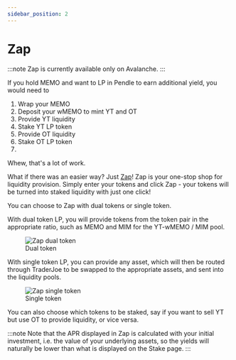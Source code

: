```yaml
---
sidebar_position: 2
---
```


# Zap

:::note
Zap is currently available only on Avalanche. 
:::

If you hold MEMO and want to LP in Pendle to earn additional yield, you would need to

1. Wrap your MEMO
2. Deposit your wMEMO to mint YT and OT
3. Provide YT liquidity
4. Stake YT LP token
5. Provide OT liquidity
6. Stake OT LP token
7. 
Whew, that's a lot of work.

What if there was an easier way? Just [Zap](https://app.pendle.finance/zap)! Zap is your one-stop shop for liquidity provision. Simply enter your tokens and click Zap - your tokens will be turned into staked liquidity with just one click!

You can choose to Zap with dual tokens or single token.

With dual token LP, you will provide tokens from the token pair in the appropriate ratio, such as MEMO and MIM for the YT-wMEMO / MIM pool.

<figure>
  <img src="/img/using-the-app/zap-guide-1.png" alt="Zap dual token" />
  <figcaption>Dual token</figcaption>
</figure>

With single token LP, you can provide any asset, which will then be routed through TraderJoe to be swapped to the appropriate assets, and sent into the liquidity pools.

<figure>
  <img src="/img/using-the-app/zap-guide-2.png" alt="Zap single token" />
  <figcaption>Single token</figcaption>
</figure>

You can also choose which tokens to be staked, say if you want to sell YT but use OT to provide liquidity, or vice versa.

:::note
Note that the APR displayed in Zap is calculated with your initial investment, i.e. the value of your underlying assets, so the yields will naturally be lower than what is displayed on the Stake page.
:::
